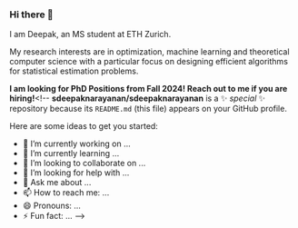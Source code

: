 ### Hi there 👋

I am Deepak, an MS student at ETH Zurich. 

My research interests are in optimization, machine learning and theoretical computer science with a particular focus on designing efficient algorithms for statistical estimation problems.

**I am looking for PhD Positions from Fall 2024! Reach out to me if you are hiring!**<!--
**sdeepaknarayanan/sdeepaknarayanan** is a ✨ _special_ ✨ repository because its `README.md` (this file) appears on your GitHub profile.

Here are some ideas to get you started:

- 🔭 I’m currently working on ...
- 🌱 I’m currently learning ...
- 👯 I’m looking to collaborate on ...
- 🤔 I’m looking for help with ...
- 💬 Ask me about ...
- 📫 How to reach me: ...
- 😄 Pronouns: ...
- ⚡ Fun fact: ...
-->
